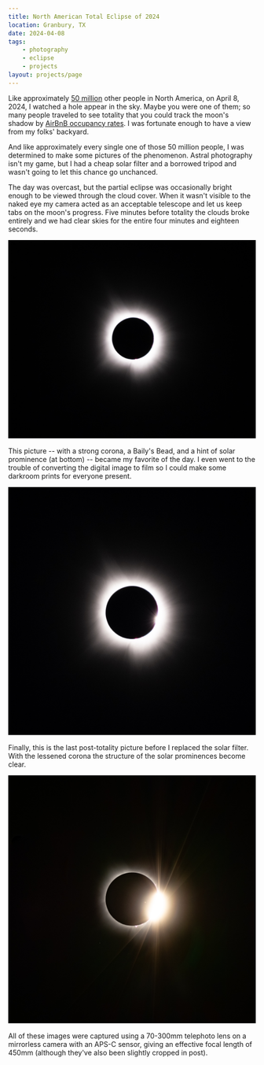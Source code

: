 ```yaml
---
title: North American Total Eclipse of 2024
location: Granbury, TX
date: 2024-04-08
tags:
    - photography 
    - eclipse
    - projects
layout: projects/page
---
```


Like approximately [50 million](https://www.space.com/total-solar-eclipse10-of-biggest-cities-in-path-of-totality-april-8-2024) other people in North America, on April 8, 2024, I watched a hole appear in the sky. Maybe you were one of them; so many people traveled to see totality that you could track the moon's shadow by [AirBnB occupancy rates](https://www.airdna.co/blog/2024-solar-eclipse-str-trends). I was fortunate enough to have a view from my folks' backyard.

And like approximately every single one of those 50 million people, I was determined to make some pictures of the phenomenon. Astral photography isn't my game, but I had a cheap solar filter and a borrowed tripod and wasn't going to let this chance go unchanced.

The day was overcast, but the partial eclipse was occasionally bright enough to be viewed through the cloud cover. When it wasn't visible to the naked eye my camera acted as an acceptable telescope and let us keep tabs on the moon's progress. Five minutes before totality the clouds broke entirely and we had clear skies for the entire four minutes and eighteen seconds.

![Total eclipse](/files/images/eclipse-full.jpg)

This picture -- with a strong corona, a Baily's Bead, and a hint of solar prominence (at bottom) -- became my favorite of the day. I even went to the trouble of converting the digital image to film so I could make some darkroom prints for everyone present.

![Eclipse with Baily's Bead visible in lower-right](/files/images/eclipse-bead-small.jpg)

Finally, this is the last post-totality picture before I replaced the solar filter. With the lessened corona the structure of the solar prominences become clear.

![Partial eclipse with solar prominences visible at bottom and right](/files/images/eclipse-bead-large.jpg)

All of these images were captured using a 70-300mm telephoto lens on a mirrorless camera with an APS-C sensor, giving an effective focal length of 450mm (although they've also been slightly cropped in post).
